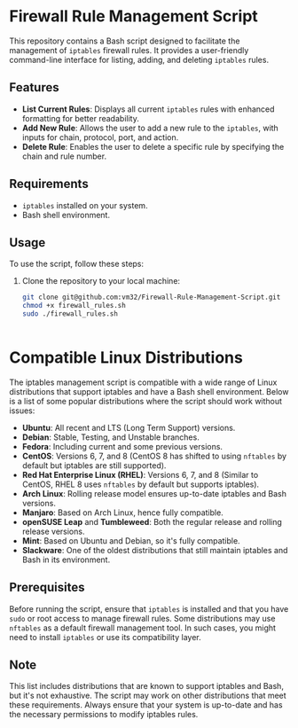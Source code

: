 # Firewall Rule Management Script

This repository contains a Bash script designed to facilitate the management of `iptables` firewall rules. It provides a user-friendly command-line interface for listing, adding, and deleting `iptables` rules.

## Features

- **List Current Rules**: Displays all current `iptables` rules with enhanced formatting for better readability.
- **Add New Rule**: Allows the user to add a new rule to the `iptables`, with inputs for chain, protocol, port, and action.
- **Delete Rule**: Enables the user to delete a specific rule by specifying the chain and rule number.

## Requirements

- `iptables` installed on your system.
- Bash shell environment.

## Usage

To use the script, follow these steps:

1. Clone the repository to your local machine:
   ```bash
   git clone git@github.com:vm32/Firewall-Rule-Management-Script.git
   chmod +x firewall_rules.sh
   sudo ./firewall_rules.sh
  
# Compatible Linux Distributions

The iptables management script is compatible with a wide range of Linux distributions that support iptables and have a Bash shell environment. Below is a list of some popular distributions where the script should work without issues:

- **Ubuntu**: All recent and LTS (Long Term Support) versions.
- **Debian**: Stable, Testing, and Unstable branches.
- **Fedora**: Including current and some previous versions.
- **CentOS**: Versions 6, 7, and 8 (CentOS 8 has shifted to using `nftables` by default but iptables are still supported).
- **Red Hat Enterprise Linux (RHEL)**: Versions 6, 7, and 8 (Similar to CentOS, RHEL 8 uses `nftables` by default but supports iptables).
- **Arch Linux**: Rolling release model ensures up-to-date iptables and Bash versions.
- **Manjaro**: Based on Arch Linux, hence fully compatible.
- **openSUSE Leap** and **Tumbleweed**: Both the regular release and rolling release versions.
- **Mint**: Based on Ubuntu and Debian, so it's fully compatible.
- **Slackware**: One of the oldest distributions that still maintain iptables and Bash in its environment.

## Prerequisites

Before running the script, ensure that `iptables` is installed and that you have `sudo` or root access to manage firewall rules. Some distributions may use `nftables` as a default firewall management tool. In such cases, you might need to install `iptables` or use its compatibility layer.

## Note

This list includes distributions that are known to support iptables and Bash, but it's not exhaustive. The script may work on other distributions that meet these requirements. Always ensure that your system is up-to-date and has the necessary permissions to modify iptables rules.

